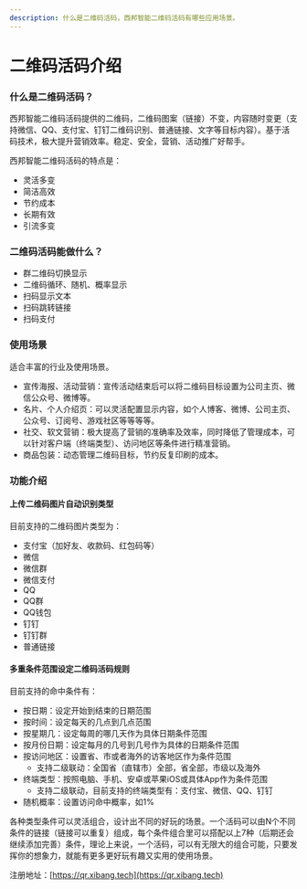 ```yaml
---
description: 什么是二维码活码，西邦智能二维码活码有哪些应用场景。
---
```


# 二维码活码介绍

### 什么是二维码活码？

西邦智能二维码活码提供的二维码，二维码图案（链接）不变，内容随时变更（支持微信、QQ、支付宝、钉钉二维码识别、普通链接、文字等目标内容）。基于活码技术，极大提升营销效率。稳定、安全，营销、活动推广好帮手。

西邦智能二维码活码的特点是：

* 灵活多变
* 简洁高效
* 节约成本
* 长期有效
* 引流多变

### 二维码活码能做什么？

* 群二维码切换显示
* 二维码循环、随机、概率显示
* 扫码显示文本
* 扫码跳转链接
* 扫码支付

### 使用场景

适合丰富的行业及使用场景。

* 宣传海报、活动营销：宣传活动结束后可以将二维码目标设置为公司主页、微信公众号、微博等。
* 名片、个人介绍页：可以灵活配置显示内容，如个人博客、微博、公司主页、公众号、订阅号、游戏社区等等等等。
* 社交、软文营销：极大提高了营销的准确率及效率，同时降低了管理成本，可以针对客户端（终端类型）、访问地区等条件进行精准营销。
* 商品包装：动态管理二维码目标，节约反复印刷的成本。

### 功能介绍

#### 上传二维码图片自动识别类型

目前支持的二维码图片类型为：

* 支付宝（加好友、收款码、红包码等）
* 微信
* 微信群
* 微信支付
* QQ
* QQ群
* QQ钱包
* 钉钉
* 钉钉群
* 普通链接

#### 多重条件范围设定二维码活码规则

目前支持的命中条件有：

* 按日期：设定开始到结束的日期范围
* 按时间：设定每天的几点到几点范围
* 按星期几：设定每周的哪几天作为具体日期条件范围
* 按月份日期：设定每月的几号到几号作为具体的日期条件范围
* 按访问地区：设置省、市或者海外的访客地区作为条件范围
  * 支持二级联动：全国省（直辖市）全部，省全部，市级以及海外
* 终端类型：按照电脑、手机、安卓或苹果iOS或具体App作为条件范围
  * 支持二级联动，目前支持的终端类型有：支付宝、微信、QQ、钉钉
* 随机概率：设置访问命中概率，如1%

各种类型条件可以灵活组合，设计出不同的好玩的场景。一个活码可以由N个不同条件的链接（链接可以重复）组成，每个条件组合里可以搭配以上7种（后期还会继续添加完善）条件，理论上来说，一个活码，可以有无限大的组合可能，只要发挥你的想象力，就能有更多更好玩有趣又实用的使用场景。

注册地址：[https://qr.xibang.tech](https://qr.xibang.tech)

